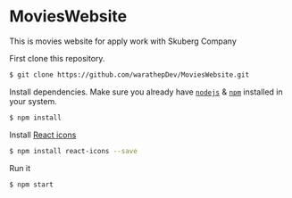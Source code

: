 # MoviesWebsite
This is movies website for apply work with Skuberg Company

First clone this repository.
```bash
$ git clone https://github.com/warathepDev/MoviesWebsite.git
```

Install dependencies. Make sure you already have [`nodejs`](https://nodejs.org/en/) & [`npm`](https://www.npmjs.com/) installed in your system.
```bash
$ npm install 
```

Install [React icons](https://react-icons.github.io/react-icons)
```bash
$ npm install react-icons --save
```

Run it
```bash
$ npm start 
```
